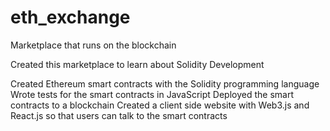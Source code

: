 # eth_exchange
Marketplace that runs on the blockchain

Created this marketplace to learn about Solidity Development


Created Ethereum smart contracts with the Solidity programming language
Wrote tests for the smart contracts in JavaScript
Deployed the smart contracts to a blockchain
Created a client side website with Web3.js and React.js so that users can talk to the smart contracts
